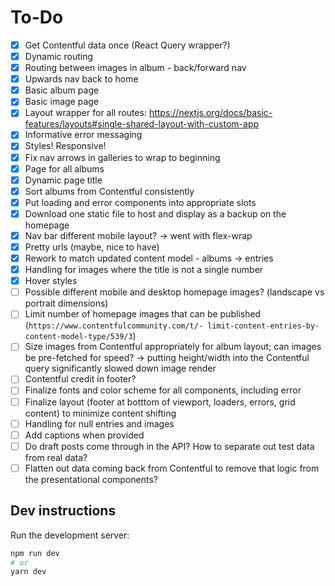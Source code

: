 # To-Do

- [x] Get Contentful data once (React Query wrapper?)
- [x] Dynamic routing
- [x] Routing between images in album - back/forward nav
- [x] Upwards nav back to home
- [x] Basic album page
- [x] Basic image page
- [x] Layout wrapper for all routes: <https://nextjs.org/docs/basic-features/layouts#single-shared-layout-with-custom-app>
- [x] Informative error messaging
- [x] Styles! Responsive!
- [x] Fix nav arrows in galleries to wrap to beginning
- [x] Page for all albums
- [x] Dynamic page title
- [x] Sort albums from Contentful consistently
- [x] Put loading and error components into appropriate slots
- [x] Download one static file to host and display as a backup on the homepage
- [x] Nav bar different mobile layout? -> went with flex-wrap
- [x] Pretty urls (maybe, nice to have)
- [x] Rework to match updated content model - albums -> entries
- [x] Handling for images where the title is not a single number
- [x] Hover styles
- [ ] Possible different mobile and desktop homepage images? (landscape vs portrait dimensions)
- [ ] Limit number of homepage images that can be published (`https://www.contentfulcommunity.com/t/- limit-content-entries-by-content-model-type/539/3`)
- [ ] Size images from Contentful appropriately for album layout; can images be pre-fetched for speed?
      -> putting height/width into the Contentful query significantly slowed down image render
- [ ] Contentful credit in footer?
- [ ] Finalize fonts and color scheme for all components, including error
- [ ] Finalize layout (footer at botttom of viewport, loaders, errors, grid content) to minimize content shifting
- [ ] Handling for null entries and images
- [ ] Add captions when provided
- [ ] Do draft posts come through in the API? How to separate out test data from real data?
- [ ] Flatten out data coming back from Contentful to remove that logic from the presentational components?

## Dev instructions

Run the development server:

```bash
npm run dev
# or
yarn dev
```
